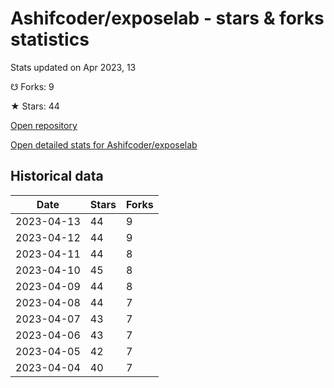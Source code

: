 # Ashifcoder/exposelab - stars & forks statistics

Stats updated on Apr 2023, 13

☋ Forks: 9

★ Stars: 44

[Open repository](https://github.com/Ashifcoder/exposelab)

[Open detailed stats for Ashifcoder/exposelab](https://reviewgithub.com/rep/Ashifcoder/exposelab)

## Historical data
| Date | Stars | Forks |
|------|-------|-------|
| 2023-04-13 | 44 | 9 | 
| 2023-04-12 | 44 | 9 | 
| 2023-04-11 | 44 | 8 | 
| 2023-04-10 | 45 | 8 | 
| 2023-04-09 | 44 | 8 | 
| 2023-04-08 | 44 | 7 | 
| 2023-04-07 | 43 | 7 | 
| 2023-04-06 | 43 | 7 | 
| 2023-04-05 | 42 | 7 | 
| 2023-04-04 | 40 | 7 | 

